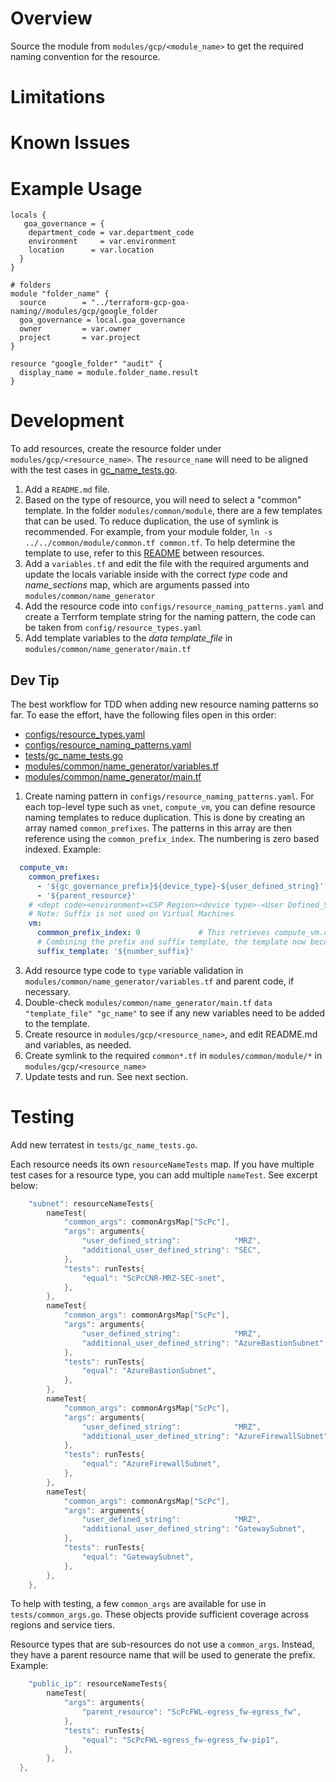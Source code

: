 # Overview

Source the module from `modules/gcp/<module_name>` to get the required naming convention for the resource.

# Limitations

# Known Issues

# Example Usage
```hcl
locals {
   goa_governance = {
    department_code = var.department_code
    environment     = var.environment
    location      = var.location
  }
}

# folders
module "folder_name" {
  source        = "../terraform-gcp-goa-naming//modules/gcp/google_folder
  goa_governance = local.goa_governance
  owner         = var.owner
  project       = var.project
}

resource "google_folder" "audit" {
  display_name = module.folder_name.result
}
```

# Development

To add resources, create the resource folder under `modules/gcp/<resource_name>`. The `resource_name`
will need to be aligned with the test cases in [gc_name_tests.go](./tests/gc_name_tests.go).
1. Add a `README.md` file.
1. Based on the type of resource, you will need to select a "common" template. In the folder
   `modules/common/module`, there are a few templates that can be used. To reduce duplication, the
   use of symlink is recommended. For example, from your module folder, `ln -s ../../common/module/common.tf common.tf`. To help determine the template to use, refer to this
   [README](./modules/common/module/README.md) between resources.
1. Add a `variables.tf` and edit the file with the required arguments and update the locals variable
   inside with the correct _type_ code and _name_sections_ map, which are arguments passed into
   `modules/common/name_generator`
1. Add the resource code into `configs/resource_naming_patterns.yaml` and create a Terrform template
   string for the naming pattern, the code can be taken from `config/resource_types.yaml`
1. Add template variables to the _data_ _template_file_ in `modules/common/name_generator/main.tf`

## Dev Tip
The best workflow for TDD when adding new resource naming patterns so far. To ease the effort, have the following files open in this order:
- [configs/resource_types.yaml](./configs/resource_types.yaml)
- [configs/resource_naming_patterns.yaml](./configs/resource_naming_patterns.yaml)
- [tests/gc_name_tests.go](./tests/gc_name_tests.go)
- [modules/common/name_generator/variables.tf](./modules/common/name_generator/variables.tf)
- [modules/common/name_generator/main.tf](./modules/common/name_generator/main.tf)


1. Create naming pattern in `configs/resource_naming_patterns.yaml`. For each top-level type such as `vnet`, `compute_vm`, you can define resource naming templates to reduce duplication. This is done by creating an array named `common_prefixes`. The patterns in this array are then reference using the `common_prefix_index`. The numbering is zero based indexed. Example:
```yaml
  compute_vm:
    common_prefixes:
      - '${gc_governance_prefix}${device_type}-${user_defined_string}'      # Index 0
      - '${parent_resource}'                                                # Index 1
    # <dept code><environment><CSP Region><device type>-<User Defined_String>##
    # Note: Suffix is not used on Virtual Machines
    vm:
      commmon_prefix_index: 0             # This retrieves compute_vm.common_prefixes[0] --> '${gc_governance_prefix}${device_type}-${user_defined_string}'
      # Combining the prefix and suffix template, the template now becomes: ''${gc_governance_prefix}${device_type}-${user_defined_string}'${number_suffix}'
      suffix_template: '${number_suffix}'
```
3. Add resource type code to `type` variable validation in `modules/common/name_generator/variables.tf` and parent code, if necessary.
1. Double-check `modules/common/name_generator/main.tf` `data "template_file" "gc_name"` to see if any new variables need to be added to the template.
1. Create resource in `modules/gcp/<resource_name>`, and edit README.md and variables, as needed.
1. Create symlink to the required `common*.tf` in `modules/common/module/*` in `modules/gcp/<resource_name>`
1. Update tests and run. See next section.

# Testing
Add new terratest in `tests/gc_name_tests.go`.

Each resource needs its own `resourceNameTests` map. If you have multiple test cases for a resource
type, you can add multiple `nameTest`. See excerpt below:
```go
	"subnet": resourceNameTests{
		nameTest{
			"common_args": commonArgsMap["ScPc"],
			"args": arguments{
				"user_defined_string":            "MRZ",
				"additional_user_defined_string": "SEC",
			},
			"tests": runTests{
				"equal": "ScPcCNR-MRZ-SEC-snet",
			},
		},
		nameTest{
			"common_args": commonArgsMap["ScPc"],
			"args": arguments{
				"user_defined_string":            "MRZ",
				"additional_user_defined_string": "AzureBastionSubnet",
			},
			"tests": runTests{
				"equal": "AzureBastionSubnet",
			},
		},
		nameTest{
			"common_args": commonArgsMap["ScPc"],
			"args": arguments{
				"user_defined_string":            "MRZ",
				"additional_user_defined_string": "AzureFirewallSubnet",
			},
			"tests": runTests{
				"equal": "AzureFirewallSubnet",
			},
		},
		nameTest{
			"common_args": commonArgsMap["ScPc"],
			"args": arguments{
				"user_defined_string":            "MRZ",
				"additional_user_defined_string": "GatewaySubnet",
			},
			"tests": runTests{
				"equal": "GatewaySubnet",
			},
		},
	},
```
To help with testing, a few `common_args` are available for use in `tests/common_args.go`. These objects
provide sufficient coverage across regions and service tiers.

Resource types that are sub-resources do not use a `common_args`. Instead, they have a parent
resource name that will be used to generate the prefix. Example:
```go
	"public_ip": resourceNameTests{
		nameTest{
			"args": arguments{
				"parent_resource": "ScPcFWL-egress_fw-egress_fw",
			},
			"tests": runTests{
				"equal": "ScPcFWL-egress_fw-egress_fw-pip1",
			},
		},
  },
```
